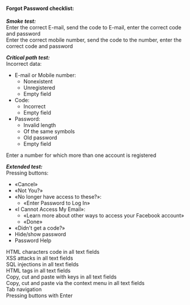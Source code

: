 #### Forgot Password checklist:
__*Smoke test:*__  
Enter the correct E-mail, send the code to E-mail, enter the correct code and password  
Enter the correct mobile number, send the code to the number, enter the correct code and password

__*Critical path test:*__  
Incorrect data:
- E-mail or Mobile number:
  - Nonexistent
  - Unregistered
  - Empty field
- Code:
	- Incorrect
	- Empty field
- Password:
  - Invalid length
  - Of the same symbols
  - Old password
  - Empty field 

Enter a number for which more than one account is registered

__*Extended test:*__  
Pressing buttons:
- «Cancel»
- «Not You?»
- «No longer have access to these?»:
  - «Enter Password to Log In»
- «I Cannot Access My Email»:
	- «Learn more about other ways to access your Facebook account»
	- «Done»
- «Didn't get a code?»
- Hide/show password
- Password Help  

HTML characters code in all text fields  
XSS attacks in all text fields  
SQL injections in all text fields  
HTML tags in all text fields  
Copy, cut and paste with keys in all text fields  
Copy, cut and paste via the context menu in all text fields  
Tab navigation  
Pressing buttons with Enter
